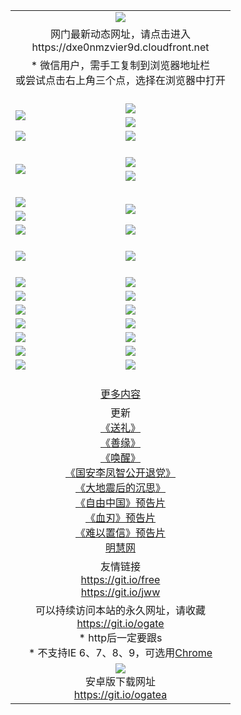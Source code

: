 ﻿<table>
  <tr></tr>
  <tr><td colspan=2 align=center><img src="https://cloud.githubusercontent.com/assets/11880933/13434984/f430fae2-e012-11e5-814f-c2df1e82b247.jpg" /></td></tr>
  <tr><td colspan=2 align=center>网门最新动态网址，请点击进入
<br>https://dxe0nmzvier9d.cloudfront.net
    </td>
  </tr>
  <tr>
    <td colspan=2 align=center>* 微信用户，需手工复制到浏览器地址栏<br>或尝试点击右上角三个点，选择在浏览器中打开
    <!--br>* IE6打开动态网址须在选项中勾选TLS 1.0--></td>
  </tr>
  <tr height="20">
  <tr>
    <td rowspan=2><a href="https://dxe0nmzvier9d.cloudfront.net/ogUP.aspx?name=11DKC.mp4&list=11DKC" target="_blank"><img src="https://dxe0nmzvier9d.cloudfront.net/Up/11DKC1.jpg" /></a></td> 
    <td><div><a href="https://dxe0nmzvier9d.cloudfront.net/ogUP.aspx?name=LRWS.mp4&list=LRWS" target="_blank"><img src="https://dxe0nmzvier9d.cloudfront.net/Up/LRWS.jpg" /></a></td>
   </tr>
  <tr>
    <td><a href="https://dxe0nmzvier9d.cloudfront.net/ogNiceVedio.aspx" target="_blank"><img src="https://dxe0nmzvier9d.cloudfront.net/Up/11TGKDY.jpg" /></a></td>
  </tr>
  <tr>
    <td><a href="https://dxe0nmzvier9d.cloudfront.net/ogUP.aspx?name=_EA/%CA%AE%C4%EA.mp4&count=http://odisk.org/Up/_EA/%CA%AE%C4%EA.mp4;http://odisk.org/Up/_EE/%CC%CE%B8%E7%D9%A9%B5%E7%D3%B0%A3%BA%CA%AE%C4%EA.mp4|2|%CA%AE%C4%EA|%D5%FD%C6%AC;%CC%CE%B8%E7%D9%A9%B5%E7%D3%B0" target="_blank"><img src="https://dxe0nmzvier9d.cloudfront.net/Up/_EA/%E5%8D%81%E5%B9%B4_135.jpg" /></a></td>
    <td><a href="https://dxe0nmzvier9d.cloudfront.net/ogUP.aspx?name=_EC%C9%FA%CB%C0%D3%EB%C2%D6%BB%D8.mp4&count=http://v.ifeng.com/documentary/discovery/201501/039bdca9-5c34-4796-b332-43b8f831efce.shtml;http://v.ifeng.com/documentary/society/201501/030cc825-2840-4536-a0b8-416c88375055.shtml;http://v.ifeng.com/documentary/society/201501/03a412f8-32ec-4e18-81ba-98acf64ec1ca.shtml;http://v.ifeng.com/documentary/society/201501/03c58012-8e01-456a-9097-615b3b24a709.shtml|4|%C9%FA%CB%C0%D3%EB%C2%D6%BB%D8" target="_blank"><img src="https://dxe0nmzvier9d.cloudfront.net/Up/_EC/%E7%94%9F%E6%AD%BB%E4%B8%8E%E8%BD%AE%E5%9B%9E_135.jpg" /></a></td>
  </tr>
  <tr height="20">
  <tr>
    <td rowspan=2><a href="https://dxe0nmzvier9d.cloudfront.net/ogUP.aspx?name=4EE/DJ.mp4&list=4EEDJ" target="_blank"><img src="https://dxe0nmzvier9d.cloudfront.net/Up/4EE/DJ140.jpg"/></a></td>
    <td><a href="https://dxe0nmzvier9d.cloudfront.net/ogUP.aspx?name=4EE/ZG.mp4&list=4EEZG" target="_blank"><img src="https://dxe0nmzvier9d.cloudfront.net/Up/4EE/ZG0.jpg"/></a></td>
    <!--td><a href="https://dxe0nmzvier9d.cloudfront.net/ogUP.aspx?name=4EE/QQ.mp4&list=4EEQQ" target="_blank"><img src="https://dxe0nmzvier9d.cloudfront.net/Up/4EE/QQ0.jpg"/></a></td>
    <td><a href="https://dxe0nmzvier9d.cloudfront.net/ogUP.aspx?name=4EE/HQ.mp4&list=4EEHQ" target="_blank"><img src="https://dxe0nmzvier9d.cloudfront.net/Up/4EE/HQ0.jpg"/></a></td-->
  </tr>
  <tr>
    <td><a href="https://dxe0nmzvier9d.cloudfront.net/onCO.aspx?list=XWPL&mode=m" target="_blank"><img src="https://dxe0nmzvier9d.cloudfront.net/Up/0WZTT.jpg" /></a></td> 
  </tr>
  <tr height="20">
  <tr>
    <td><a href="https://dxe0nmzvier9d.cloudfront.net/ogUP.aspx?name=JQR.mp4&count=2" target="_blank"><img src="https://dxe0nmzvier9d.cloudfront.net/Up/JQR.jpg" /></a></td>   
    <td rowspan=2><a href="https://dxe0nmzvier9d.cloudfront.net/ogUP.aspx?name=JP.mp4&count=9" target="_blank"><img src="https://dxe0nmzvier9d.cloudfront.net/Up/JP.jpg" /></td>
  </tr>
  <tr>
    <td><a href="https://dxe0nmzvier9d.cloudfront.net/ogUP.aspx?name=WH.mp4" target="_blank"><img src="https://dxe0nmzvier9d.cloudfront.net/Up/WH.jpg" /></a></td>
  </tr>
  <tr>
    <td><a href="https://dxe0nmzvier9d.cloudfront.net/ogUP.aspx?name=SSZJ.mp4&list=SSZJ" target="_blank"><img src="https://dxe0nmzvier9d.cloudfront.net/Up/SSZJ.jpg" /></a></td>
    <td><a href="https://dxe0nmzvier9d.cloudfront.net/ogUP.aspx?name=WLSH.mp4&count=2" target="_blank"><img src="https://dxe0nmzvier9d.cloudfront.net/Up/WLSH.jpg" /></a</td>
  </tr>
  <tr height="20">
  <tr>
    <td><a href="https://dxe0nmzvier9d.cloudfront.net/ogUP.aspx?name=ZY.mp4&count=2015|16" target="_blank"><img src="https://dxe0nmzvier9d.cloudfront.net/Up/ZY.jpg" /></a</td>
    <td><a href="https://dxe0nmzvier9d.cloudfront.net/ogUP.aspx?name=XTFY.mp4&count=B|2,A|24" target="_blank"><img src="https://dxe0nmzvier9d.cloudfront.net/Up/XTFY.jpg" /></a></td>
  </tr>
  <tr height="20">
  </tr>
  <!--tr>
    <td><a href="https://dxe0nmzvier9d.cloudfront.net/ogUP.aspx?name=4EE/GX.mp4&list=4EEGX" target="_blank"><img src="https://dxe0nmzvier9d.cloudfront.net/Up/4EE/GX0.jpg"/></a></td>
    <td><a href="https://dxe0nmzvier9d.cloudfront.net/ogUP.aspx?name=4EE/HD.mp4&list=4EEHD" target="_blank"><img src="https://dxe0nmzvier9d.cloudfront.net/Up/4EE/HD0.jpg"/></a></td>
  </tr>
  <tr>
    <td><a href="https://dxe0nmzvier9d.cloudfront.net/ogUP.aspx?name=4EE/TX.mp4&list=4EETX" target="_blank"><img src="https://dxe0nmzvier9d.cloudfront.net/Up/4EE/TX0.jpg"/></a></td>
    <td><a href="https://dxe0nmzvier9d.cloudfront.net/ogUP.aspx?name=4EE/WZ.mp4&list=4EEWZ" target="_blank"><img src="https://dxe0nmzvier9d.cloudfront.net/Up/4EE/WZ0.jpg"/></a></td>
  </tr-->
  <tr>
    <td><a href="https://dxe0nmzvier9d.cloudfront.net/onUP.aspx?name=https://d1ni6yqhqrtjo7.cloudfront.net/" target="_blank"><img src="https://dxe0nmzvier9d.cloudfront.net/Up/0DTW.jpg"/></a></td>
    <td><a href="https://dxe0nmzvier9d.cloudfront.net/onUP.aspx?name=https://d240ns8up8earz.cloudfront.net/acenter/" target="_blank"><img src="https://dxe0nmzvier9d.cloudfront.net/Up/0TDW.jpg" /></a></td>
  </tr>
  <tr>
    <td><a href="https://dxe0nmzvier9d.cloudfront.net/onUP.aspx?name=https://d4508d6vomz2p.cloudfront.net/gb/nsc413.htm" target="_blank"><img src="https://dxe0nmzvier9d.cloudfront.net/Up/0DJY.jpg" /></a></td>
    <td><a href="https://dxe0nmzvier9d.cloudfront.net/onUP.aspx?name=https://d4apjbhkuxer1.cloudfront.net/xtr/gb/prog204.html" target="_blank"><img src="https://dxe0nmzvier9d.cloudfront.net/Up/0XTR.jpg" /></a></td>
  </tr>
  <tr>
    <td><a href="https://dxe0nmzvier9d.cloudfront.net/onUP.aspx?name=https://d3aj00iefsmfgc.cloudfront.net/" target="_blank"><img src="https://dxe0nmzvier9d.cloudfront.net/Up/0MHW.jpg" /></a></td>
    <td><a href="https://dxe0nmzvier9d.cloudfront.net/onUP.aspx?name=https://d20wz7qt14x5d2.cloudfront.net/" target="_blank"><img src="https://dxe0nmzvier9d.cloudfront.net/Up/0ZJW.jpg" /></a></td>
  </tr>
  <tr>
    <td><a href="https://dxe0nmzvier9d.cloudfront.net/ogUP.aspx?name=0FG.zip" target="_blank"><img src="https://dxe0nmzvier9d.cloudfront.net/Up/0FG.jpg" /></a></td>
    <td><a href="https://dxe0nmzvier9d.cloudfront.net/ogUP.aspx?name=0FGA.apk" target="_blank"><img src="https://dxe0nmzvier9d.cloudfront.net/Up/0FGA.jpg" /></a></td>
  </tr>
  <tr>
    <td><a href="https://dxe0nmzvier9d.cloudfront.net/ogUP.aspx?name=0U.zip" target="_blank"><img src="https://dxe0nmzvier9d.cloudfront.net/Up/0U.jpg" /></a></td>
    <td><a href="https://dxe0nmzvier9d.cloudfront.net/ogUP.aspx?name=0UA.apk" target="_blank"><img src="https://dxe0nmzvier9d.cloudfront.net/Up/0UA.jpg" /></a></td>
  </tr>
  <tr>
    <td><a href="https://dxe0nmzvier9d.cloudfront.net/ogUP.aspx?name=0iPPOTV.zip" target="_blank"><img src="https://dxe0nmzvier9d.cloudfront.net/Up/0iPPOTV.jpg" /></a></td>
    <td><a href="https://dxe0nmzvier9d.cloudfront.net/ogUP.aspx?name=0iNTD.apk" target="_blank"><img src="https://dxe0nmzvier9d.cloudfront.net/Up/0iNTD.jpg" /></a></td>
  </tr>
  <!--tr>
    <td><a href="https://dxe0nmzvier9d.cloudfront.net/ogNice.aspx" target="_blank"><img src="https://dxe0nmzvier9d.cloudfront.net/Up/0WCYY.jpg" /></a></td>
    <td><a href="https://dxe0nmzvier9d.cloudfront.net/onCO.aspx?list=XWPL&mode=m" target="_blank"><img src="https://dxe0nmzvier9d.cloudfront.net/Up/0WZTT.jpg" /></a></td> 
  </tr-->
  <tr>
    <td><a href="https://dxe0nmzvier9d.cloudfront.net/ogDY.aspx" target="_blank"><img src="https://dxe0nmzvier9d.cloudfront.net/Up/0FK.jpg" /></a></td>
    <td><a href="https://dxe0nmzvier9d.cloudfront.net/ogST.aspx" target="_blank"><img src="https://dxe0nmzvier9d.cloudfront.net/Up/0ST.jpg" /></a></td> 
  </tr>
  <tr height="20">
  <tr>
    <td colspan=2 align=center><a href="https://dxe0nmzvier9d.cloudfront.net/ogNice.aspx">更多内容</a>
    </td>
  </tr>
  <tr>
    <td colspan=2 align=center>更新<br>
      <a href="https://dxe0nmzvier9d.cloudfront.net/ogUP.aspx?name=4ESL.mp4" target="_blank">《送礼》</a><br>
      <a href="https://dxe0nmzvier9d.cloudfront.net/ogUP.aspx?name=4ESY.mp4" target="_blank">《善缘》</a><br>
      <a href="https://dxe0nmzvier9d.cloudfront.net/ogUP.aspx?name=4EHX.mp4" target="_blank">《唤醒》</a><br>
      <a href="https://dxe0nmzvier9d.cloudfront.net/ogUP.aspx?name=4LFZ.mp4" target="_blank">《国安李凤智公开退党》</a><br>
      <a href="https://dxe0nmzvier9d.cloudfront.net/ogUP.aspx?name=4DDZHDCS.mp4" target="_blank">《大地震后的沉思》</a><br>
      <a href="https://dxe0nmzvier9d.cloudfront.net/ogUP.aspx?name=11ZYZG0.mp4" target="_blank">《自由中国》预告片</a><br>
      <a href="https://dxe0nmzvier9d.cloudfront.net/ogUP.aspx?name=11XR.mp4" target="_blank">《血刃》预告片</a><br>
      <a href="https://dxe0nmzvier9d.cloudfront.net/ogUP.aspx?name=11NYZX.mp4&count=2" target="_blank">《难以置信》预告片</a><br>
      <a href="https://dxe0nmzvier9d.cloudfront.net/onUP.aspx?name=https://www.minghui.org/" target="_blank">明慧网</a>
    </td>
  </tr>
  <tr>
    <td colspan=2 align=center>友情链接<br>
      <a href="https://git.io/free" target="_blank">https://git.io/free</a><br>
      <a href="https://git.io/jww" target="_blank">https://git.io/jww</a>
    </td>
  </tr>
  <tr>
    <td colspan=2 align=center>可以持续访问本站的永久网址，请收藏<br/><a href="https://git.io/ogate" target="_blank">https://git.io/ogate</a><br/>* http后一定要跟s<br/>* 不支持IE 6、7、8、9，可选用<a href="https://dxe0nmzvier9d.cloudfront.net/ogUP.aspx?name=0ChromePortable.zip">Chrome</a></td>
  </tr>
  <tr>
    <td colspan=2 align=center><a href="https://dxe0nmzvier9d.cloudfront.net/ogUP.aspx?name=0oGate.apk" target="_blank"><img src="https://cloud.githubusercontent.com/assets/11880933/13720399/75e143ee-e842-11e5-9f0a-1421f423c80f.jpg" /></a><br>安卓版下载网址<br><a href="https://git.io/ogatea">https://git.io/ogatea</a></td>
  </tr>
  <!--tr>
    <td colspan=2 align=center>可能失效的动态网址
    </td>
  </tr-->
</table>
